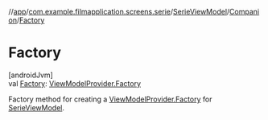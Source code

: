 //[app](../../../../index.md)/[com.example.filmapplication.screens.serie](../../index.md)/[SerieViewModel](../index.md)/[Companion](index.md)/[Factory](-factory.md)

# Factory

[androidJvm]\
val [Factory](-factory.md): [ViewModelProvider.Factory](https://developer.android.com/reference/kotlin/androidx/lifecycle/ViewModelProvider.Factory.html)

Factory method for creating a [ViewModelProvider.Factory](https://developer.android.com/reference/kotlin/androidx/lifecycle/ViewModelProvider.Factory.html) for [SerieViewModel](../index.md).
